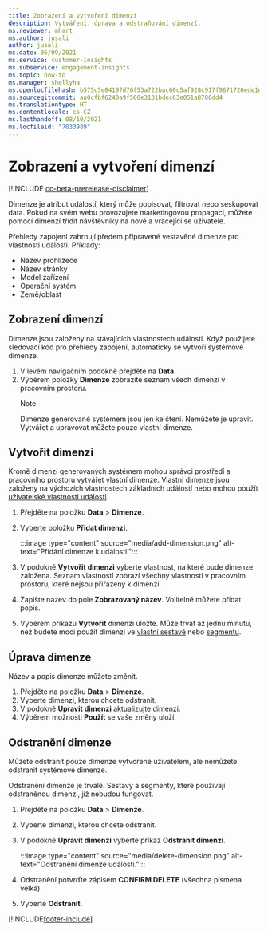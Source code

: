 ```yaml
---
title: Zobrazení a vytvoření dimenzí
description: Vytváření, úprava a odstraňování dimenzí.
ms.reviewer: mhart
ms.author: jusali
author: jusali
ms.date: 06/09/2021
ms.service: customer-insights
ms.subservice: engagement-insights
ms.topic: how-to
ms.manager: shellyha
ms.openlocfilehash: b575c5e84197d76f53a722bac60c5af928c917f9671720ede1de38c4a7478be4
ms.sourcegitcommit: aa0cfbf6240a9f560e3131bdec63e051a8786dd4
ms.translationtype: HT
ms.contentlocale: cs-CZ
ms.lasthandoff: 08/10/2021
ms.locfileid: "7033989"
---
```

# <a name="view-and-create-dimensions"></a>Zobrazení a vytvoření dimenzí

[!INCLUDE [cc-beta-prerelease-disclaimer](includes/cc-beta-prerelease-disclaimer.md)]

Dimenze je atribut událostí, který může popisovat, filtrovat nebo seskupovat data. Pokud na svém webu provozujete marketingovou propagaci, můžete pomocí dimenzí třídit návštěvníky na nové a vracející se uživatele.  

Přehledy zapojení zahrnují předem připravené vestavěné dimenze pro vlastnosti události. Příklady:

- Název prohlížeče
- Název stránky
- Model zařízení
- Operační systém
- Země/oblast

## <a name="view-dimensions"></a>Zobrazení dimenzí

Dimenze jsou založeny na stávajících vlastnostech události. Když použijete sledovací kód pro přehledy zapojení, automaticky se vytvoří systémové dimenze.

1. V levém navigačním podokně přejděte na **Data**. 
1. Výběrem položky **Dimenze** zobrazíte seznam všech dimenzí v pracovním prostoru. 
   > [!NOTE]
   > Dimenze generované systémem jsou jen ke čtení. Nemůžete je upravit. Vytvářet a upravovat můžete pouze vlastní dimenze.

## <a name="create-a-dimension"></a>Vytvořit dimenzi

Kromě dimenzí generovaných systémem mohou správci prostředí a pracovního prostoru vytvářet vlastní dimenze. Vlastní dimenze jsou založeny na výchozích vlastnostech základních událostí nebo mohou použít [uživatelské vlastnosti události](advanced-SDK-implementation.md).

1. Přejděte na položku **Data** > **Dimenze**.
1. Vyberte položku **Přidat dimenzi**.

   :::image type="content" source="media/add-dimension.png" alt-text="Přidání dimenze k události.":::

1. V podokně **Vytvořit dimenzi** vyberte vlastnost, na které bude dimenze založena. Seznam vlastností zobrazí všechny vlastnosti v pracovním prostoru, které nejsou přiřazeny k dimenzi.
1. Zapište název do pole **Zobrazovaný název**. Volitelně můžete přidat popis.
1. Výběrem příkazu **Vytvořit** dimenzi uložte. Může trvat až jednu minutu, než budete moci použít dimenzi ve [vlastní sestavě](custom-reports.md) nebo [segmentu](segments.md). 

## <a name="edit-a-dimension"></a>Úprava dimenze

Název a popis dimenze můžete změnit.

1. Přejděte na položku **Data** > **Dimenze**.
1. Vyberte dimenzi, kterou chcete odstranit.
1. V podokně **Upravit dimenzi** aktualizujte dimenzi.
1. Výběrem možnosti **Použít** se vaše změny uloží.

## <a name="delete-a-dimension"></a>Odstranění dimenze

Můžete odstranit pouze dimenze vytvořené uživatelem, ale nemůžete odstranit systémové dimenze.

Odstranění dimenze je trvalé. Sestavy a segmenty, které používají odstraněnou dimenzi, již nebudou fungovat. 

1. Přejděte na položku **Data** > **Dimenze**.
1. Vyberte dimenzi, kterou chcete odstranit.
1. V podokně **Upravit dimenzi** vyberte příkaz **Odstranit dimenzi**.

   :::image type="content" source="media/delete-dimension.png" alt-text="Odstranění dimenze události.":::

1. Odstranění potvrďte zápisem **CONFIRM DELETE** (všechna písmena velká). 
1. Vyberte **Odstranit**.

[!INCLUDE[footer-include](../includes/footer-banner.md)]
